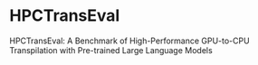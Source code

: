 # HPCTransEval
HPCTransEval: A Benchmark of High-Performance GPU-to-CPU Transpilation with Pre-trained Large Language Models
